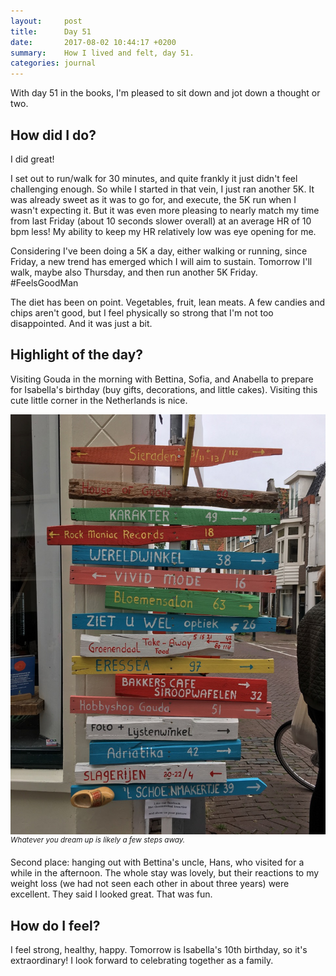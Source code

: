 ```yaml
---
layout:     post
title:      Day 51
date:       2017-08-02 10:44:17 +0200
summary:    How I lived and felt, day 51.
categories: journal
---
```


With day 51 in the books, I'm pleased to sit down and jot down a thought or two.

## How did I do?

I did great!

I set out to run/walk for 30 minutes, and quite frankly it just didn't feel challenging enough. So while I started in that vein, I just ran another 5K. It was already sweet as it was to go for, and execute, the 5K run when I wasn't expecting it. But it was even more pleasing to nearly match my time from last Friday (about 10 seconds slower overall) at an average HR of 10 bpm less! My ability to keep my HR relatively low was eye opening for me.

Considering I've been doing a 5K a day, either walking or running, since Friday, a new trend has emerged which I will aim to sustain. Tomorrow I'll walk, maybe also Thursday, and then run another 5K Friday. #FeelsGoodMan

The diet has been on point. Vegetables, fruit, lean meats. A few candies and chips aren't good, but I feel physically so strong that I'm not too disappointed. And it was just a bit.

## Highlight of the day?

Visiting Gouda in the morning with Bettina, Sofia, and Anabella to prepare for Isabella's birthday (buy gifts, decorations, and little cakes). Visiting this cute little corner in the Netherlands is nice.

![Alt text](/images/2017-08-02-gouda-street-sign.jpg)
*<sup>Whatever you dream up is likely a few steps away.</sup>*

Second place: hanging out with Bettina's uncle, Hans, who visited for a while in the afternoon. The whole stay was lovely, but their reactions to my weight loss (we had not seen each other in about three years) were excellent. They said I looked great. That was fun.

## How do I feel?

I feel strong, healthy, happy. Tomorrow is Isabella's 10th birthday, so it's extraordinary! I look forward to celebrating together as a family.